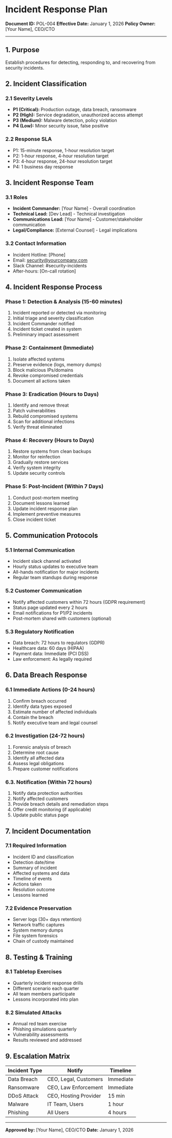 # Incident Response Plan

**Document ID:** POL-004
**Effective Date:** January 1, 2026
**Policy Owner:** [Your Name], CEO/CTO

---

## 1. Purpose
Establish procedures for detecting, responding to, and recovering from security incidents.

## 2. Incident Classification

### 2.1 Severity Levels
- **P1 (Critical):** Production outage, data breach, ransomware
- **P2 (High):** Service degradation, unauthorized access attempt
- **P3 (Medium):** Malware detection, policy violation
- **P4 (Low):** Minor security issue, false positive

### 2.2 Response SLA
- P1: 15-minute response, 1-hour resolution target
- P2: 1-hour response, 4-hour resolution target
- P3: 4-hour response, 24-hour resolution target
- P4: 1 business day response

## 3. Incident Response Team

### 3.1 Roles
- **Incident Commander:** [Your Name] - Overall coordination
- **Technical Lead:** [Dev Lead] - Technical investigation
- **Communications Lead:** [Your Name] - Customer/stakeholder communication
- **Legal/Compliance:** [External Counsel] - Legal implications

### 3.2 Contact Information
- Incident Hotline: [Phone]
- Email: security@yourcompany.com
- Slack Channel: #security-incidents
- After-hours: [On-call rotation]

## 4. Incident Response Process

### Phase 1: Detection & Analysis (15-60 minutes)
1. Incident reported or detected via monitoring
2. Initial triage and severity classification
3. Incident Commander notified
4. Incident ticket created in system
5. Preliminary impact assessment

### Phase 2: Containment (Immediate)
1. Isolate affected systems
2. Preserve evidence (logs, memory dumps)
3. Block malicious IPs/domains
4. Revoke compromised credentials
5. Document all actions taken

### Phase 3: Eradication (Hours to Days)
1. Identify and remove threat
2. Patch vulnerabilities
3. Rebuild compromised systems
4. Scan for additional infections
5. Verify threat eliminated

### Phase 4: Recovery (Hours to Days)
1. Restore systems from clean backups
2. Monitor for reinfection
3. Gradually restore services
4. Verify system integrity
5. Update security controls

### Phase 5: Post-Incident (Within 7 Days)
1. Conduct post-mortem meeting
2. Document lessons learned
3. Update incident response plan
4. Implement preventive measures
5. Close incident ticket

## 5. Communication Protocols

### 5.1 Internal Communication
- Incident slack channel activated
- Hourly status updates to executive team
- All-hands notification for major incidents
- Regular team standups during response

### 5.2 Customer Communication
- Notify affected customers within 72 hours (GDPR requirement)
- Status page updated every 2 hours
- Email notifications for P1/P2 incidents
- Post-mortem shared with customers (optional)

### 5.3 Regulatory Notification
- Data breach: 72 hours to regulators (GDPR)
- Healthcare data: 60 days (HIPAA)
- Payment data: Immediate (PCI DSS)
- Law enforcement: As legally required

## 6. Data Breach Response

### 6.1 Immediate Actions (0-24 hours)
1. Confirm breach occurred
2. Identify data types exposed
3. Estimate number of affected individuals
4. Contain the breach
5. Notify executive team and legal counsel

### 6.2 Investigation (24-72 hours)
1. Forensic analysis of breach
2. Determine root cause
3. Identify all affected data
4. Assess legal obligations
5. Prepare customer notifications

### 6.3. Notification (Within 72 hours)
1. Notify data protection authorities
2. Notify affected customers
3. Provide breach details and remediation steps
4. Offer credit monitoring (if applicable)
5. Update public status page

## 7. Incident Documentation

### 7.1 Required Information
- Incident ID and classification
- Detection date/time
- Summary of incident
- Affected systems and data
- Timeline of events
- Actions taken
- Resolution outcome
- Lessons learned

### 7.2 Evidence Preservation
- Server logs (30+ days retention)
- Network traffic captures
- System memory dumps
- File system forensics
- Chain of custody maintained

## 8. Testing & Training

### 8.1 Tabletop Exercises
- Quarterly incident response drills
- Different scenario each quarter
- All team members participate
- Lessons incorporated into plan

### 8.2 Simulated Attacks
- Annual red team exercise
- Phishing simulations quarterly
- Vulnerability assessments
- Results reviewed and addressed

## 9. Escalation Matrix

| Incident Type | Notify | Timeline |
|--------------|--------|----------|
| Data Breach | CEO, Legal, Customers | Immediate |
| Ransomware | CEO, Law Enforcement | Immediate |
| DDoS Attack | CEO, Hosting Provider | 15 min |
| Malware | IT Team, Users | 1 hour |
| Phishing | All Users | 4 hours |

---

**Approved by:** [Your Name], CEO/CTO
**Date:** January 1, 2026
